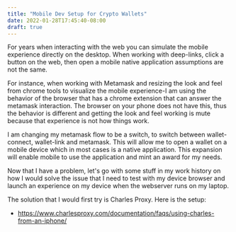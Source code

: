 ```yaml
---
title: "Mobile Dev Setup for Crypto Wallets"
date: 2022-01-28T17:45:40-08:00
draft: true
---
```


For years when interacting with the web you can simulate the mobile experience directly on the desktop. When working with deep-links, click a button on the web, then open a mobile native application assumptions are not the same.

For instance, when working with Metamask and resizing the look and feel from chrome tools to visualize the mobile experience-I am using the behavior of the browser that has a chrome extension that can answer the metamask interaction. The browser on your phone does not have this, thus the behavior is different and getting the look and feel working is mute because that experience is not how things work.


I am changing my metamask flow to be a switch, to switch between wallet-connect, wallet-link and metamask. This will allow me to open a wallet on a mobile device which in most cases is a native application. This expansion will enable mobile to use the application and mint an award for my needs.


Now that I have a problem, let's go with some stuff in my work history on how I would solve the issue that I need to test with my device browser and launch an experience on my device when the webserver runs on my laptop.

The solution that I would first try is Charles Proxy. Here is the setup:

- https://www.charlesproxy.com/documentation/faqs/using-charles-from-an-iphone/

